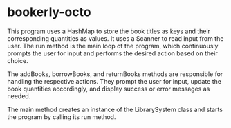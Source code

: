 # bookerly-octo

This program uses a HashMap to store the book titles as keys and their corresponding quantities as values. It uses a Scanner to read input from the user. The run method is the main loop of the program, which continuously prompts the user for input and performs the desired action based on their choice.

The addBooks, borrowBooks, and returnBooks methods are responsible for handling the respective actions. They prompt the user for input, update the book quantities accordingly, and display success or error messages as needed.

The main method creates an instance of the LibrarySystem class and starts the program by calling its run method.